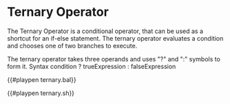 # Ternary Operator

The Ternary Operator is a conditional operator, that can be used as a shortcut for an if-else statement.
The ternary operator evaluates a condition and chooses one of two branches to execute.

The ternary operator takes three operands and uses "?" and ":" symbols to form it. Syntax
      condition ? trueExpression : falseExpression

{{#playpen ternary.bal}}

{{#playpen ternary.sh}}